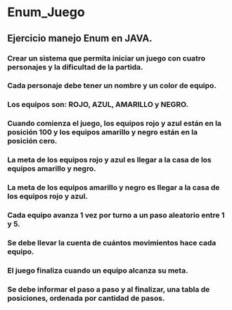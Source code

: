 # Enum_Juego
## Ejercicio manejo Enum en JAVA.

### Crear un sistema que permita iniciar un juego con cuatro personajes y la dificultad de la partida.
### Cada personaje debe tener un nombre y un color de equipo.
### Los equipos son: ROJO, AZUL, AMARILLO y NEGRO.
### Cuando comienza el juego, los equipos rojo y azul están en la posición 100 y los equipos amarillo y negro están en la posición cero.
### La meta de los equipos rojo y azul es llegar a la casa de los equipos amarillo y negro.
### La meta de los equipos amarillo y negro es llegar a la casa de los equipos rojo y azul.
### Cada equipo avanza 1 vez por turno a un paso aleatorio entre 1 y 5.
### Se debe llevar la cuenta de cuántos movimientos hace cada equipo.
### El juego finaliza cuando un equipo alcanza su meta.
### Se debe informar el paso a paso y al finalizar, una tabla de posiciones, ordenada por cantidad de pasos.
